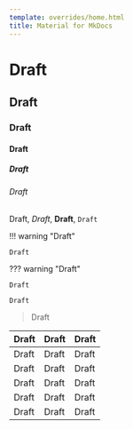 ```yaml
---
template: overrides/home.html
title: Material for MkDocs
---
```

# Draft
## Draft
### Draft
#### Draft
##### Draft
###### Draft

Draft, *Draft*, **Draft**, `Draft`

!!! warning "Draft"

    Draft

??? warning "Draft"

    Draft


```
Draft
```

> Draft


| Draft | Draft | Draft |
|-------|-------|-------|
| Draft | Draft | Draft |
| Draft | Draft | Draft |
| Draft | Draft | Draft |
| Draft | Draft | Draft |
| Draft | Draft | Draft |
